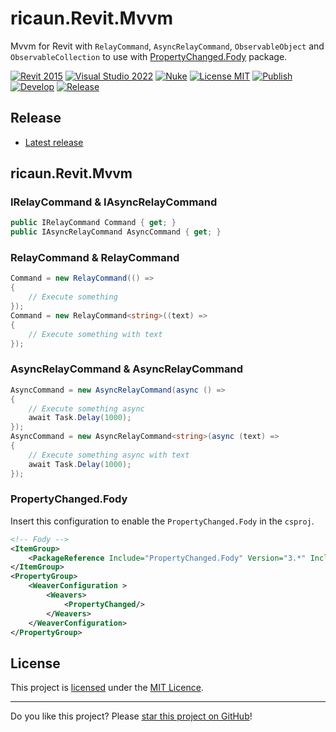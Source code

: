 # ricaun.Revit.Mvvm

Mvvm for Revit with `RelayCommand`, `AsyncRelayCommand`, `ObservableObject` and `ObservableCollection` to use with [PropertyChanged.Fody](https://github.com/Fody/PropertyChanged) package.

[![Revit 2015](https://img.shields.io/badge/Revit-2015+-blue.svg)](../..)
[![Visual Studio 2022](https://img.shields.io/badge/Visual%20Studio-2022-blue)](../..)
[![Nuke](https://img.shields.io/badge/Nuke-Build-blue)](https://nuke.build/)
[![License MIT](https://img.shields.io/badge/License-MIT-blue.svg)](LICENSE)
[![Publish](../../actions/workflows/Publish.yml/badge.svg)](../../actions)
[![Develop](../../actions/workflows/Develop.yml/badge.svg)](../../actions)
[![Release](https://img.shields.io/nuget/v/ricaun.Revit.Mvvm?logo=nuget&label=release&color=blue)](https://www.nuget.org/packages/ricaun.Revit.Mvvm)

## Release

* [Latest release](../../releases/latest)

## ricaun.Revit.Mvvm
### IRelayCommand & IAsyncRelayCommand
```C#
public IRelayCommand Command { get; }
public IAsyncRelayCommand AsyncCommand { get; }
```

### RelayCommand & RelayCommand<T>
```C#
Command = new RelayCommand(() =>
{
    // Execute something
});
Command = new RelayCommand<string>((text) =>
{
    // Execute something with text
});
```

### AsyncRelayCommand & AsyncRelayCommand<T>
```C#
AsyncCommand = new AsyncRelayCommand(async () =>
{
    // Execute something async
    await Task.Delay(1000);
});
AsyncCommand = new AsyncRelayCommand<string>(async (text) =>
{
    // Execute something async with text
    await Task.Delay(1000);
});
```

### PropertyChanged.Fody

Insert this configuration to enable the `PropertyChanged.Fody` in the `csproj`.
```xml
<!-- Fody -->
<ItemGroup>
    <PackageReference Include="PropertyChanged.Fody" Version="3.*" IncludeAssets="compile; build" PrivateAssets="all" />
</ItemGroup>
<PropertyGroup>
    <WeaverConfiguration >
        <Weavers>
            <PropertyChanged/>
        </Weavers>
    </WeaverConfiguration>
</PropertyGroup>
```

## License

This project is [licensed](LICENSE) under the [MIT Licence](https://en.wikipedia.org/wiki/MIT_License).

---

Do you like this project? Please [star this project on GitHub](../../stargazers)!